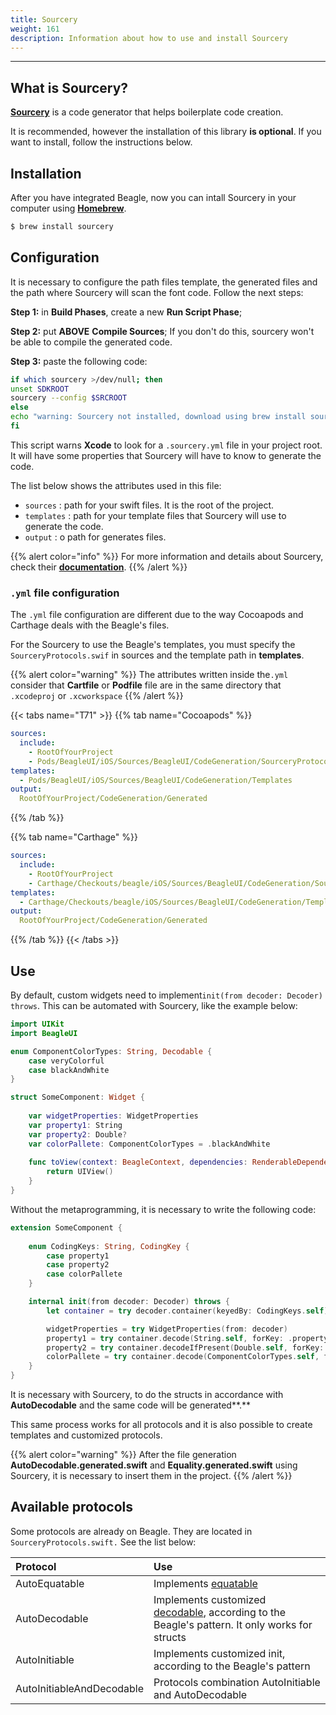 ```yaml
---
title: Sourcery
weight: 161
description: Information about how to use and install Sourcery
---
```


---

## What is Sourcery?

[**Sourcery**](https://github.com/krzysztofzablocki/Sourcery) is a code generator that helps boilerplate code creation.

It is recommended, however the installation of this library **is optional**. If you want to install, follow the instructions below.

## Installation 

After you have integrated Beagle, now you can intall Sourcery in your computer using [**Homebrew**](https://brew.sh/). 

```bash
$ brew install sourcery
```

## Configuration

It is necessary to configure the path files template, the generated files and the path where Sourcery will scan the font code. Follow the next steps: 

**Step 1:** in **Build Phases**, create a new **Run Script Phase**;

**Step 2:** put **ABOVE** **Compile Sources**; If you don't do this, sourcery won't be able to compile the generated code.

**Step 3:** paste the following code: 

```bash
if which sourcery >/dev/null; then
unset SDKROOT
sourcery --config $SRCROOT
else
echo "warning: Sourcery not installed, download using brew install sourcery"
fi
```

This script warns **Xcode** to look for a `.sourcery.yml` file in your project root. It will have some properties that Sourcery will have to know to generate the code.

The list below shows the attributes used in this file:

* `sources` : path for your swift files. It is the root of the project.
* `templates` : path for your template files that Sourcery will use to generate the code.
* `output` : o path for generates files.

{{% alert color="info" %}}
For more information and details about Sourcery, check  their [**documentation**](https://cdn.rawgit.com/krzysztofzablocki/Sourcery/master/docs/usage.html#configuration-file).
{{% /alert %}}

###  `.yml` file configuration

The `.yml` file configuration are different due to the way Cocoapods and Carthage deals with the Beagle's files.

For the Sourcery to use the Beagle's templates, you must specify the `SourceryProtocols.swif` in sources and the template path in **templates**.

{{% alert color="warning" %}}
The attributes written inside the`.yml` consider that **Cartfile** or **Podfile** file are in the same directory that `.xcodeproj` or `.xcworkspace`
{{% /alert %}}

{{< tabs name="T71" >}}
{{% tab name="Cocoapods" %}}
```yaml
sources:
  include:
    - RootOfYourProject
    - Pods/BeagleUI/iOS/Sources/BeagleUI/CodeGeneration/SourceryProtocols.swift
templates:
  - Pods/BeagleUI/iOS/Sources/BeagleUI/CodeGeneration/Templates
output:
  RootOfYourProject/CodeGeneration/Generated
```
{{% /tab %}}

{{% tab name="Carthage" %}}
```yaml
sources:
  include:
    - RootOfYourProject
    - Carthage/Checkouts/beagle/iOS/Sources/BeagleUI/CodeGeneration/SourceryProtocols.swift
templates:
  - Carthage/Checkouts/beagle/iOS/Sources/BeagleUI/CodeGeneration/Templates
output:
  RootOfYourProject/CodeGeneration/Generated
```
{{% /tab %}}
{{< /tabs >}}

## Use

By default, custom widgets need to implement`init(from decoder: Decoder) throws`.  This can be automated with Sourcery, like the example below: 

```swift
import UIKit
import BeagleUI

enum ComponentColorTypes: String, Decodable {
    case veryColorful
    case blackAndWhite
}

struct SomeComponent: Widget {
    
    var widgetProperties: WidgetProperties
    var property1: String
    var property2: Double?
    var colorPallete: ComponentColorTypes = .blackAndWhite
    
    func toView(context: BeagleContext, dependencies: RenderableDependencies) -> UIView {
        return UIView()
    }
}
```

Without the metaprogramming, it is necessary to write the following code:

```swift
extension SomeComponent {
    
    enum CodingKeys: String, CodingKey {
        case property1
        case property2
        case colorPallete
    }

    internal init(from decoder: Decoder) throws {
        let container = try decoder.container(keyedBy: CodingKeys.self)

        widgetProperties = try WidgetProperties(from: decoder)
        property1 = try container.decode(String.self, forKey: .property1)
        property2 = try container.decodeIfPresent(Double.self, forKey: .property2)
        colorPallete = try container.decode(ComponentColorTypes.self, forKey: .colorPallete)
    }
}
```

It is necessary with Sourcery, to do the structs in accordance with **AutoDecodable** and the same code will be generated**.**

This same process works for all protocols and it is also possible to create templates and customized protocols.

{{% alert color="warning" %}}
After the file generation **AutoDecodable.generated.swift** and **Equality.generated.swift** using Sourcery, it is necessary to insert them in the project. 
{{% /alert %}}

## **Available protocols**

Some protocols are already on Beagle. They are located in  `SourceryProtocols.swift.` See the list below:

| Protocol | Use |
| :--- | :--- |
| AutoEquatable | Implements [equatable](https://developer.apple.com/documentation/swift/equatable) |
| AutoDecodable | Implements customized [decodable](https://developer.apple.com/documentation/swift/decodable), according to the Beagle's pattern. It only works for structs |
| AutoInitiable | Implements customized init, according to the Beagle's pattern |
| AutoInitiableAndDecodable | Protocols combination AutoInitiable and AutoDecodable |
